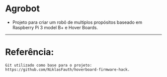 # Agrobot
  * Projeto para criar um robô de multiplos propósitos baseado em Raspberry Pi 3 model B+ e Hover Boards.

---
   
   # Referência:
   
    Git utilizado como base para o projeto: https://github.com/NiklasFauth/hoverboard-firmware-hack.
